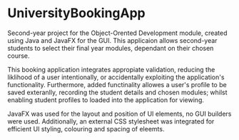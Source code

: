 # UniversityBookingApp
Second-year project for the Object-Orented Development module, created using Java and JavaFX for the GUI.
This applicaion allows second-year students to select their final year modules, dependant on their chosen course.

This booking application integrates appropiate validation, reducing the liklihood of a user intentionally, or accidentally exploiting the application's functionality. Furthermore, added functinality allowes a user's profile to be saved exteranlly, recording the student details and chosen modules; whilst enabling student profiles to loaded into the application for viewing.

JavaFX was used for the layout and position of UI elements, no GUI builders were used. Additionally, an external CSS stylesheet was integrated for efficient UI styling, colouring and spacing of eleemts.

